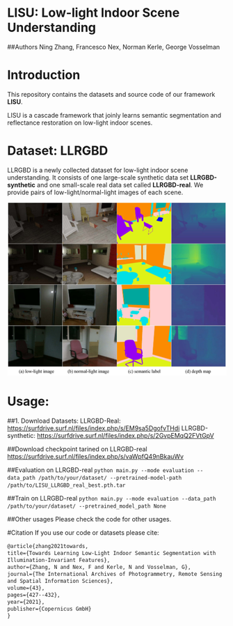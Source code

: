# LISU: Low-light Indoor Scene Understanding

##Authors
Ning Zhang, Francesco Nex, Norman Kerle, George Vosselman

# Introduction
This repository contains the datasets and source code of our framework **LISU**.

LISU is a cascade framework that joinly learns semantic segmentation and reflectance restoration on low-light indoor scenes.

# Dataset: LLRGBD
LLRGBD is a newly collected dataset for low-light indoor scene understanding. It consists
of one large-scale synthetic data set **LLRGBD-synthetic** and one small-scale
real data set called **LLRGBD-real**. We provide pairs of low-light/normal-light images of each scene.

![dataset samples](pic/fig_samples.jpg)


# Usage:
##1. Download Datasets:
LLRGBD-Real: https://surfdrive.surf.nl/files/index.php/s/EM9sa5DgofvTHdi
LLRGBD-synthetic: https://surfdrive.surf.nl/files/index.php/s/2GvpEMqQ2FVtGpV


##Download checkpoint tarined on LLRGBD-real
https://surfdrive.surf.nl/files/index.php/s/vaWpfQ49nBkauWv

##Evaluation on LLRGBD-real
`python main.py --mode evaluation --data_path /path/to/your/dataset/ --pretrained-model-path /path/to/LISU_LLRGBD_real_best.pth.tar`

##Train on LLRGBD-real
`python main.py --mode evaluation --data_path /path/to/your/dataset/ --pretrained_model_path None`

##Other usages
Please check the code for other usages.


#Citation
If you use our code or datasets please cite:

    @article{zhang2021towards,
    title={Towards Learning Low-Light Indoor Semantic Segmentation with Illumination-Invariant Features},
    author={Zhang, N and Nex, F and Kerle, N and Vosselman, G},
    journal={The International Archives of Photogrammetry, Remote Sensing and Spatial Information Sciences},
    volume={43},
    pages={427--432},
    year={2021},
    publisher={Copernicus GmbH}
    }
    